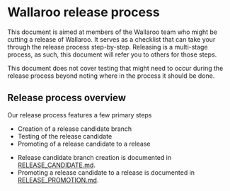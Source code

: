 # Wallaroo release process

This document is aimed at members of the Wallaroo team who might be cutting a release of Wallaroo. It serves as a checklist that can take your through the release process step-by-step. Releasing is a multi-stage process, as such, this document will refer you to others for those steps.

This document does not cover testing that might need to occur during the release process beyond noting where in the process it should be done.

## Release process overview

Our release process features a few primary steps

* Creation of a release candidate branch
* Testing of the release candidate 
* Promoting of a release candidate to a release

- Release candidate branch creation is documented in [RELEASE_CANDIDATE.md](RELEASE_CANDIDATE.md).
- Promoting a release candidate to a release is documented in [RELEASE_PROMOTION.md](RELEASE_PROMOTION.md).
